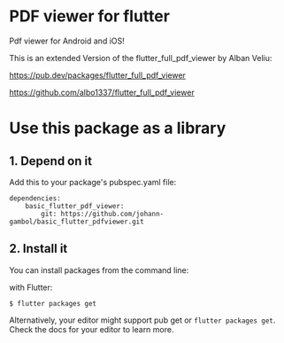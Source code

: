# PDF viewer for flutter

Pdf viewer for Android and iOS!

This is an extended Version of the flutter_full_pdf_viewer by Alban Veliu:

https://pub.dev/packages/flutter_full_pdf_viewer

https://github.com/albo1337/flutter_full_pdf_viewer


# Use this package as a library

## 1. Depend on it

Add this to your package's pubspec.yaml file:

```
dependencies:
    basic_flutter_pdf_viewer:
        git: https://github.com/johann-gambol/basic_flutter_pdfviewer.git
```



## 2. Install it

You can install packages from the command line:

with Flutter:

```
$ flutter packages get
```

Alternatively, your editor might support pub get or ```flutter packages get```. Check the docs for your editor to learn more.



